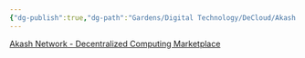 ```yaml
---
{"dg-publish":true,"dg-path":"Gardens/Digital Technology/DeCloud/Akash network.md","permalink":"/gardens/digital-technology/de-cloud/akash-network/","noteIcon":1,"created":"","updated":""}
---
```




[Akash Network - Decentralized Computing Marketplace](https://akash.network/)